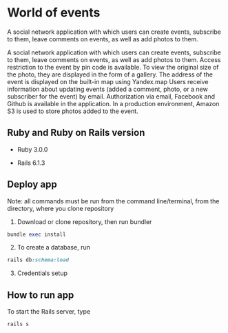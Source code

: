 # World of events

A social network application with which users can create events, subscribe to them, leave comments on events,
as well as add photos to them.

A social network application with which users can create events, subscribe to them, leave comments on events,
as well as add photos to them.
Access restriction to the event by pin code is available.
To view the original size of the photo, they are displayed in the form of a gallery.
The address of the event is displayed on the built-in map using Yandex.map
Users receive information about updating events (added a comment, photo, or a new subscriber for the event) by email.
Authorization via email, Facebook and Github is available in the application.
In a production environment, Amazon S3 is used to store photos added to the event.

## Ruby and Ruby on Rails version

- Ruby 3.0.0

- Rails  6.1.3

## Deploy app

Note: all commands must be run from the command line/terminal, from the directory, where you clone repository

1. Download or clone repository, then run bundler

```ruby
bundle exec install
```

2. To create a database, run

```ruby
rails db:schema:load
```

3. Credentials setup

## How to run app

To start the Rails server, type

```ruby
rails s
```
